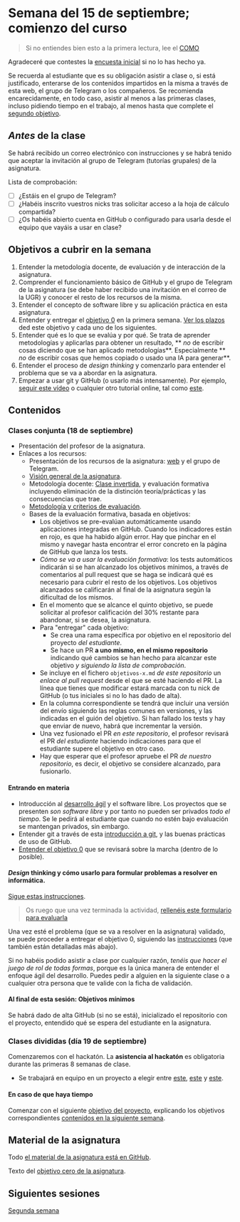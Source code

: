 # Semana del 15 de septiembre; comienzo del curso

> Si no entiendes bien esto a la primera lectura, lee el [COMO](COMO.md)

Agradeceré que contestes la [encuesta
inicial](https://forms.gle/quaAEux6hC7fCNNFA) si no lo has hecho ya.

Se recuerda al estudiante que es su obligación asistir a clase o, si está
justificado, enterarse de los contenidos impartidos en la misma a través de esta
web, el grupo de Telegram o los compañeros. Se recomienda encarecidamente, en
todo caso, asistir al menos a las primeras clases, incluso pidiendo tiempo en el
trabajo, al menos hasta que complete el [segundo
objetivo](http://jj.github.io/IV/documentos/proyecto/2.Modelo).


## *Antes* de la clase

Se habrá recibido un correo electrónico con instrucciones y se habrá tenido que
aceptar la invitación al grupo de Telegram (tutorías grupales) de la asignatura.

Lista de comprobación:

  * [ ] ¿Estáis en el grupo de Telegram?
  * [ ] ¿Habéis inscrito vuestros nicks tras solicitar acceso a la hoja de cálculo
    compartida?
  * [ ] ¿Os habéis abierto cuenta en GitHub o configurado para usarla desde el
    equipo que vayáis a usar en clase?

## Objetivos a cubrir en la semana

1. Entender la metodología docente, de evaluación y de interacción de la asignatura.
2. Comprender el funcionamiento básico de GitHub y el grupo de Telegram de la
   asignatura (se debe haber recibido una invitación en el correo de la UGR) y
   conocer el resto de los recursos de la misma.
2. Entender el concepto de software libre y su aplicación práctica en esta asignatura.
3. Entender y entregar el
   [objetivo
   0](http://jj.github.io/IV/documentos/proyecto/0.Repositorio) en la primera
   semana. [Ver los
   plazos](https://jj.github.io/IV/#pr%C3%A1cticas---actividades-acad%C3%A9micas-dirigidas-en-grupos-divididos)
   ded este objetivo y cada uno de los siguientes.
4. Entender qué es lo que se evalúa y por qué. Se trata de aprender metodologías
   y aplicarlas para obtener un resultado, ** *no* de escribir cosas diciendo
   que se han aplicado metodologías**. Especialmente ** *no* de escribir cosas
   que hemos copiado o usado una IA para generar**.
5. Entender el proceso de *design thinking* y comenzarlo para entender
   el problema que se va a abordar en la asignatura.
6. Empezar a usar git y GitHub (o usarlo más intensamente). Por
   ejemplo, [seguir este
   vídeo](https://www.youtube.com/watch?v=gmXyJI01qa8) o cualquier
   otro tutorial online, tal como
   [este](https://learngitbranching.js.org/?locale=es_ES).

## Contenidos

### Clases conjunta (18 de septiembre)

* Presentación del profesor de la asignatura.
* Enlaces a los recursos:
  * Presentación de los recursos de la asignatura: [web](http://jj.github.io/IV) y
  el grupo de Telegram.
  * [Visión general de la
  asignatura](https://grados.ugr.es/informatica/pages/infoacademica/guias_docentes/curso_actual/cuarto/tecnologiasdelainformacion/infraestructuravirtual).
  * Metodología docente:
  [Clase invertida](http://www.tecnologiasparalaeducacion.es/la-clase-inversa-flip-classroom-tecnologias/), y evaluación formativa
  incluyendo eliminación de la distinción teoría/prácticas y las
  consecuencias que trae.
  * [Metodología y criterios de evaluación](../Metodología_y_criterios_de_evaluación.md).
  * Bases de la evaluación formativa, basada en objetivos:
    * Los objetivos se pre-evalúan automáticamente usando aplicaciones
  integradas en GitHub. Cuando los indicadores están en rojo, es que
  ha habido algún error. Hay que pinchar en el mismo y navegar hasta
  encontrar el error concreto en la página de GitHub que lanza los
  tests.
    * *Cómo se va a usar la evaluación formativa*: los tests automáticos
  indicarán si se han alcanzado los objetivos mínimos, a través de comentarios
  al pull request que se haga se indicará qué es necesario para cubrir el resto
  de los objetivos. Los objetivos alcanzados se calificarán al final de la
  asignatura según la dificultad de los mismos.
    * En el momento que se alcance el quinto objetivo, se puede
    solicitar al profesor calificación del 30% restante para
    abandonar, si se desea, la asignatura.
    * Para "entregar" cada objetivo:
      * Se crea una rama específica por objetivo en el repositorio del proyecto
      *del estudiante*.
      * Se hace un PR **a uno mismo, en el mismo repositorio** indicando qué
    cambios se han hecho para alcanzar este objetivo *y siguiendo la lista de
    comprobación*.
    * Se incluye en el fichero `objetivos-x.md` *de este repositorio*
    un *enlace al pull request* desde el que se esté haciendo el PR. La línea
    que tienes que modificar estará marcada con tu nick de GitHub (o tus
    iniciales si no lo has dado de alta).
    * En la columna correspondiente se tendrá que incluir una versión del envío
      siguiendo las reglas comunes en versiones, y las indicadas en el guión del
      objetivo. Si han fallado los tests y hay que enviar de nuevo, habrá que
      incrementar la versión.
    * Una vez fusionado el PR *en este repositorio*, el profesor revisará el PR
      *del estudiante* haciendo indicaciones para que el estudiante supere el
      objetivo en otro caso.
    * Hay que esperar que el profesor apruebe el PR *de nuestro repositorio*, es
    decir, el objetivo se considere alcanzado, para fusionarlo.

#### Entrando en materia

* Introducción al [desarrollo ágil](https://jj.github.io/IV/preso/agil.html) y
  el software libre. Los proyectos que se presenten *son software libre* y por
  tanto no pueden ser privados *todo el tiempo*. Se le pedirá al estudiante que
  cuando no estén bajo evaluación se mantengan privados, sin embargo.
* Entender git a través de esta [introducción a
git](http://jj.github.io/IV/preso/git.html#/), y las buenas prácticas de uso de
GitHub.
* [Entender el objetivo 0](http://jj.github.io/IV/documentos/proyecto/0.Repositorio) que se revisará
sobre la marcha (dentro de lo posible).

#### *Design* thinking y cómo usarlo para formular problemas a resolver en informática.

[Sigue estas instrucciones](http://jj.github.io/IV/documentos/actividades/juego-rol-design-thinking).

> Os ruego que una vez terminada la actividad, [rellenéis este formulario para
> evaluarla](https://docs.google.com/forms/d/e/1FAIpQLScAOYA-114fbgh7pDsKH0g_iqm4yOzlOOH1GvzSL8t-IIomlw/viewform)

Una vez esté el problema (que se va a resolver en la asignatura) validado, se
puede proceder a entregar el objetivo 0, siguiendo las
[instrucciones](http://jj.github.io/IV/documentos/proyecto/0.Repositorio) (que
también están detalladas más abajo).

Si no habéis podido asistir a clase por cualquier razón, *tenéis que hacer el
juego de rol de todas formas*, porque es la única manera de entender el enfoque
ágil del desarrollo. Puedes pedir a alguien en la siguiente clase o a cualquier
otra persona que te valide con la ficha de validación.

#### Al final de esta sesión: Objetivos mínimos

Se habrá dado de alta GitHub (si no se está), inicializado el repositorio con el
proyecto, entendido qué se espera del estudiante en la asignatura.

### Clases divididas (día 19 de septiembre)

Comenzaremos con el hackatón. La **asistencia al hackatón** es obligatoria
durante las primeras 8 semanas de clase.

  * Se trabajará en equipo en un proyecto a elegir entre
  [este](https://github.com/danibarranqueroo/TransporteEquitativo),
  [este](https://github.com/chelunike/didactic-chainsaw) y
  [este](https://github.com/eigenric/bibliofetch).


#### En caso de que haya tiempo

Comenzar con el siguiente [objetivo del
proyecto](http://jj.github.io/IV/documentos/proyecto/1.Infraestructura),
explicando los objetivos correspondientes [contenidos en la siguiente
semana](semana-02.md).

## Material de la asignatura

Todo [el material de la asignatura está en GitHub](http://jj.github.io/IV).

Texto del [objetivo cero de la
asignatura](http://jj.github.io/IV/documentos/proyecto/0.Repositorio).

## Siguientes sesiones

[Segunda semana](semana-02.md)
